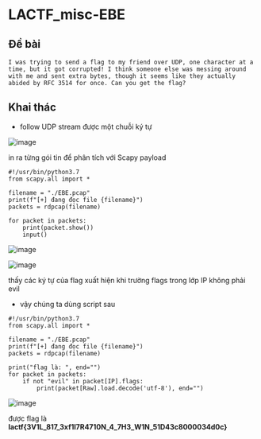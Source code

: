 # LACTF_misc-EBE

## Đề bài

```!
I was trying to send a flag to my friend over UDP, one character at a time, but it got corrupted! I think someone else was messing around with me and sent extra bytes, though it seems like they actually abided by RFC 3514 for once. Can you get the flag?
```

## Khai thác

- follow UDP stream được một chuỗi ký tự

![image](https://hackmd.io/_uploads/BJ1EvFZA6.png)

in ra từng gói tin để phân tích với Scapy payload

```python!
#!/usr/bin/python3.7
from scapy.all import *

filename = "./EBE.pcap"
print(f"[+] đang đọc file {filename}")
packets = rdpcap(filename)

for packet in packets:
    print(packet.show())
    input()
```

![image](https://hackmd.io/_uploads/ryOlSYWA6.png)

![image](https://hackmd.io/_uploads/H1WzSKWA6.png)

thấy các ký tự của flag xuất hiện khi trường flags trong lớp IP không phải evil

- vậy chúng ta dùng script sau

```python!
#!/usr/bin/python3.7
from scapy.all import *

filename = "./EBE.pcap"
print(f"[+] đang đọc file {filename}")
packets = rdpcap(filename)

print("flag là: ", end="")
for packet in packets:
    if not "evil" in packet[IP].flags:
        print(packet[Raw].load.decode('utf-8'), end="")

```

![image](https://hackmd.io/_uploads/r13lIFWAp.png)

được flag là **lactf{3V1L_817_3xf1l7R4710N_4_7H3_W1N_51D43c8000034d0c}**

